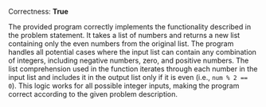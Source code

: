 Correctness: **True**

The provided program correctly implements the functionality described in the problem statement. It takes a list of numbers and returns a new list containing only the even numbers from the original list. The program handles all potential cases where the input list can contain any combination of integers, including negative numbers, zero, and positive numbers. The list comprehension used in the function iterates through each number in the input list and includes it in the output list only if it is even (i.e., `num % 2 == 0`). This logic works for all possible integer inputs, making the program correct according to the given problem description.